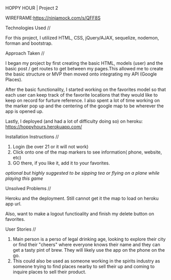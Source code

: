 HOPPY HOUR | Project 2

WIREFRAME:https://ninjamock.com/s/QFF8S

Technologies Used //

For this project, I utilized HTML, CSS, jQuery/AJAX, sequelize, nodemon, forman and bootstrap.


Approach Taken //

I began my project by first creating the basic HTML, models (user) and the basic post / get routes to get between my pages.This allowed me to create the basic structure or MVP then moved onto integrating my API (Google Places).
 
 After the basic functionality, I started working on the favorites model so that each user can keep track of the favorite locations that they would like to keep on record for furture reference. I also spent a lot of time working on the marker pop up and the centering of the google map to be wherever the app is opened up.

Lastly, I deployed (and had a lot of difficulty doing so) on heroku: https://hoppyhours.herokuapp.com/

Installation Instructions //

1. Login (be over 21 or it will not work)
2. Click onto one of the map markers to see information( phone, website, etc)
3. GO there, if you like it, add it to your favorites. 


*optional but highly suggested to be sipping tea or flying on a plane while playing this game*

Unsolved Problems //

Heroku and the deployment. Still cannot get it the map to load on heroku app url. 

Also, want to make a logout functioality and finish my delete button on favorites. 

User Stories //

1. Main person is a perso of legal drinking age, looking to explore their city or find their "cheers" where everyone knows their name and they can get a tasty pint of brew. They will likely use the app on the phone on the go.
2. This could also be used as someone working in the spirits industry as someone trying to find places nearby to sell their up and coming to inquire places to sell their product. 

